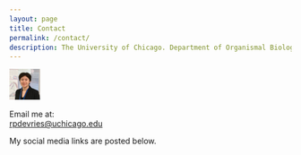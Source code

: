 ```yaml
---
layout: page
title: Contact
permalink: /contact/
description: The University of Chicago. Department of Organismal Biology & Anatomy. Paul Sereno Lab. Researcher (Staff).
---
```


![Raina DeVries profile picture](/assets/Profile_May2023-TINY.png)

Email me at:<br>
[rpdevries@uchicago.edu](mailto:rpdevries@uchicago.edu)

My social media links are posted below.
